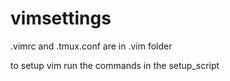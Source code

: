vimsettings
===========

.vimrc and .tmux.conf are in .vim folder

to setup vim run the commands in the setup_script
